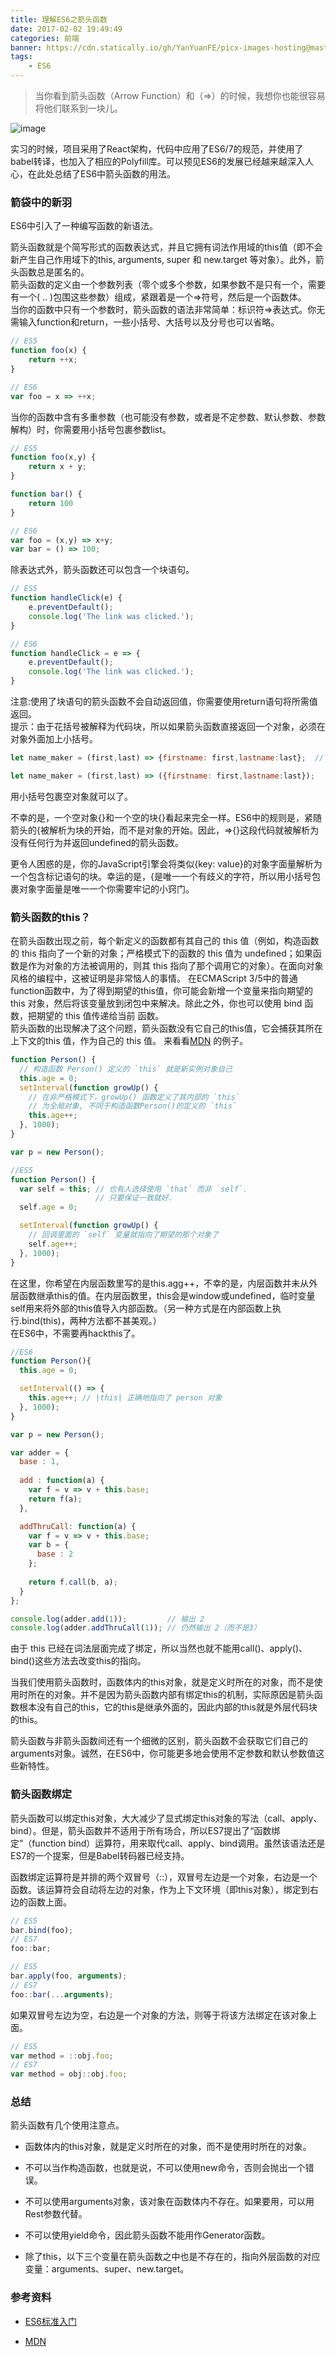 ```yaml
---
title: 理解ES6之箭头函数
date: 2017-02-02 19:49:49
categories: 前端
banner: https://cdn.statically.io/gh/YanYuanFE/picx-images-hosting@master/20231128/es6.74fsz3d7y1g0.webp
tags:
	- ES6
---
```




> 当你看到箭头函数（Arrow Function）和（=>）的时候，我想你也能很容易将他们联系到一块儿。

![image](https://cdn.statically.io/gh/YanYuanFE/picx-images-hosting@master/20231128/es6.74fsz3d7y1g0.webp)

<!--more-->

<div class="tip">
    实习的时候，项目采用了React架构，代码中应用了ES6/7的规范，并使用了babel转译，也加入了相应的Polyfill库。可以预见ES6的发展已经越来越深入人心，在此处总结了ES6中箭头函数的用法。
</div>

### 箭袋中的新羽

ES6中引入了一种编写函数的新语法。  
  
  箭头函数就是个简写形式的函数表达式，并且它拥有词法作用域的this值（即不会新产生自己作用域下的this, arguments, super 和 new.target 等对象）。此外，箭头函数总是匿名的。  
  箭头函数的定义由一个参数列表（零个或多个参数，如果参数不是只有一个，需要有一个( .. )包围这些参数）组成，紧跟着是一个=>符号，然后是一个函数体。  
  当你的函数中只有一个参数时，箭头函数的语法非常简单：标识符=>表达式。你无需输入function和return，一些小括号、大括号以及分号也可以省略。 
``` js
// ES5
function foo(x) {
    return ++x;
}

// ES6
var foo = x => ++x;
```
当你的函数中含有多重参数（也可能没有参数，或者是不定参数、默认参数、参数解构）时，你需要用小括号包裹参数list。

``` js
// ES5
function foo(x,y) {
    return x + y;
}

function bar() {
    return 100
}

// ES6
var foo = (x,y) => x+y;
var bar = () => 100;
```
除表达式外，箭头函数还可以包含一个块语句。

``` js
// ES5
function handleClick(e) {
    e.preventDefault();
    console.log('The link was clicked.');
}

// ES6
function handleClick = e => {
    e.preventDefault();
    console.log('The link was clicked.');
}
```
<div class="tip">
    注意:使用了块语句的箭头函数不会自动返回值，你需要使用return语句将所需值返回。
</div>

<div class="tip">
提示：由于花括号被解释为代码块，所以如果箭头函数直接返回一个对象，必须在对象外面加上小括号。
</div>


```js
let name_maker = (first,last) => {firstname: first,lastname:last};  // 这样写会报SyntaxError！

let name_maker = (first,last) => ({firstname: first,lastname:last});
```

用小括号包裹空对象就可以了。

不幸的是，一个空对象{}和一个空的块{}看起来完全一样。ES6中的规则是，紧随箭头的{被解析为块的开始，而不是对象的开始。因此，=>{}这段代码就被解析为没有任何行为并返回undefined的箭头函数。

更令人困惑的是，你的JavaScript引擎会将类似{key: value}的对象字面量解析为一个包含标记语句的块。幸运的是，{是唯一一个有歧义的字符，所以用小括号包裹对象字面量是唯一一个你需要牢记的小窍门。

### 箭头函数的this？

在箭头函数出现之前，每个新定义的函数都有其自己的  this 值（例如，构造函数的 this 指向了一个新的对象；严格模式下的函数的 this 值为 undefined；如果函数是作为对象的方法被调用的，则其 this 指向了那个调用它的对象）。在面向对象风格的编程中，这被证明是非常恼人的事情。
在ECMAScript 3/5中的普通function函数中，为了得到期望的this值，你可能会新增一个变量来指向期望的 this 对象，然后将该变量放到闭包中来解决。除此之外，你也可以使用 bind 函数，把期望的 this 值传递给当前 函数。  
箭头函数的出现解决了这个问题，箭头函数没有它自己的this值，它会捕获其所在上下文的this 值，作为自己的 this 值。
来看看[MDN](https://developer.mozilla.org/zh-CN/docs/Web/JavaScript/Reference/Functions/Arrow_functions)
的例子。
```js
function Person() {
  // 构造函数 Person() 定义的 `this` 就是新实例对象自己
  this.age = 0;
  setInterval(function growUp() {
    // 在非严格模式下，growUp() 函数定义了其内部的 `this`
    // 为全局对象, 不同于构造函数Person()的定义的 `this`
    this.age++; 
  }, 1000);
}

var p = new Person();

```

```js
//ES5
function Person() {
  var self = this; // 也有人选择使用 `that` 而非 `self`. 
                   // 只要保证一致就好.
  self.age = 0;

  setInterval(function growUp() {
    // 回调里面的 `self` 变量就指向了期望的那个对象了
    self.age++;
  }, 1000);
}
```
在这里，你希望在内层函数里写的是this.agg++，不幸的是，内层函数并未从外层函数继承this的值。在内层函数里，this会是window或undefined，临时变量self用来将外部的this值导入内部函数。（另一种方式是在内部函数上执行.bind(this)，两种方法都不甚美观。）  
在ES6中，不需要再hackthis了。
```js
//ES6
function Person(){
  this.age = 0;

  setInterval(() => {
    this.age++; // |this| 正确地指向了 person 对象
  }, 1000);
}

var p = new Person();
```
```js
var adder = {
  base : 1,
    
  add : function(a) {
    var f = v => v + this.base;
    return f(a);
  },

  addThruCall: function(a) {
    var f = v => v + this.base;
    var b = {
      base : 2
    };
            
    return f.call(b, a);
  }
};

console.log(adder.add(1));         // 输出 2
console.log(adder.addThruCall(1)); // 仍然输出 2（而不是3）
```

<div class="tip">
由于 this 已经在词法层面完成了绑定，所以当然也就不能用call()、apply()、bind()这些方法去改变this的指向。
</div>


当我们使用箭头函数时，函数体内的this对象，就是定义时所在的对象，而不是使用时所在的对象。并不是因为箭头函数内部有绑定this的机制，实际原因是箭头函数根本没有自己的this，它的this是继承外面的，因此内部的this就是外层代码块的this。  

箭头函数与非箭头函数间还有一个细微的区别，箭头函数不会获取它们自己的arguments对象。诚然，在ES6中，你可能更多地会使用不定参数和默认参数值这些新特性。

### 箭头函数绑定

箭头函数可以绑定this对象，大大减少了显式绑定this对象的写法（call、apply、bind）。但是，箭头函数并不适用于所有场合，所以ES7提出了“函数绑定”（function bind）运算符，用来取代call、apply、bind调用。虽然该语法还是ES7的一个提案，但是Babel转码器已经支持。

函数绑定运算符是并排的两个双冒号（::），双冒号左边是一个对象，右边是一个函数。该运算符会自动将左边的对象，作为上下文环境（即this对象），绑定到右边的函数上面。  

``` js
// ES5
bar.bind(foo);
// ES7
foo::bar;

// ES5
bar.apply(foo, arguments);
// ES7
foo::bar(...arguments);


```

如果双冒号左边为空，右边是一个对象的方法，则等于将该方法绑定在该对象上面。

```js
// ES5
var method = ::obj.foo;
// ES7
var method = obj::obj.foo;
```

### 总结

箭头函数有几个使用注意点。

- 函数体内的this对象，就是定义时所在的对象，而不是使用时所在的对象。

- 不可以当作构造函数，也就是说，不可以使用new命令，否则会抛出一个错误。

- 不可以使用arguments对象，该对象在函数体内不存在。如果要用，可以用Rest参数代替。

- 不可以使用yield命令，因此箭头函数不能用作Generator函数。

- 除了this，以下三个变量在箭头函数之中也是不存在的，指向外层函数的对应变量：arguments、super、new.target。  

### 参考资料

- [ES6标准入门](http://es6.ruanyifeng.com/#docs/function)

- [MDN](https://developer.mozilla.org/zh-CN/docs/Web/JavaScript/Reference/Functions/Arrow_functions)

